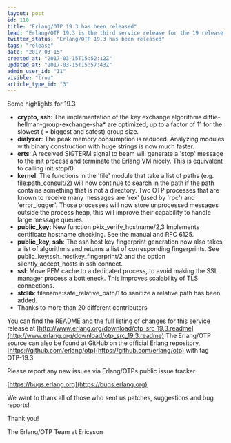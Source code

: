 ```yaml
---
layout: post
id: 110
title: "Erlang/OTP 19.3 has been released"
lead: "Erlang/OTP 19.3 is the third service release for the 19 release track"
twitter_status: "Erlang/OTP 19.3 has been released"
tags: "release"
date: "2017-03-15"
created_at: "2017-03-15T15:52:12Z"
updated_at: "2017-03-15T15:57:43Z"
admin_user_id: "11"
visible: "true"
article_type_id: "3"
---
```


Some highlights for 19.3
* **crypto, ssh**: The implementation of the key exchange algorithms diffie-hellman-group-exchange-sha* are optimized, up to a factor of 11 for the slowest ( = biggest and safest) group size.
* **dialyzer**: The peak memory consumption is reduced.
 Analyzing modules with binary construction with huge strings is now much faster.
* **erts**: A received SIGTERM signal to beam will generate a 'stop' message to the init process and terminate the Erlang VM nicely. This is equivalent to calling init:stop/0.
* **kernel**: The functions in the 'file' module that take a list of paths (e.g. file:path_consult/2) will now continue to search in the path if the path contains something that is not a directory.
 Two OTP processes that are known to receive many messages are 'rex' (used by 'rpc') and 'error_logger'. Those processes will now store unprocessed messages outside the process heap, this will improve their capability to handle large message queues.
* **public_key:** New function pkix_verify_hostname/2,3 Implements certificate hostname checking. See the manual and RFC 6125.
* **public_key, ssh**: The ssh host key fingerprint generation now also takes a list of algorithms and returns a list of corresponding fingerprints. See public_key:ssh_hostkey_fingerprint/2 and the option silently_accept_hosts in ssh:connect.
* **ssl**: Move PEM cache to a dedicated process, to avoid making the SSL manager process a bottleneck. This improves scalability of TLS connections.
* **stdlib**: filename:safe_relative_path/1 to sanitize a relative path has been added.
* Thanks to more than 20 different contributors

You can find the README and the full listing of changes for this service release at
[http://www.erlang.org/download/otp_src_19.3.readme](http://www.erlang.org/download/otp_src_19.3.readme)
 The Erlang/OTP source can also be found at GitHub on the official Erlang repository,
[https://github.com/erlang/otp](https://github.com/erlang/otp) with tag OTP-19.3

Please report any new issues via Erlang/OTPs public issue tracker

[https://bugs.erlang.org](https://bugs.erlang.org)

 We want to thank all of those who sent us patches, suggestions and bug reports!

Thank you!

The Erlang/OTP Team at Ericsson
